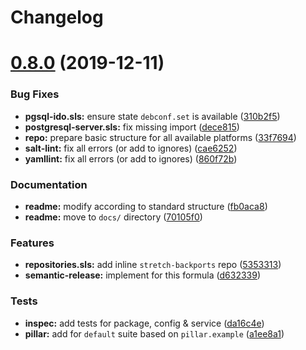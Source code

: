 # Changelog

# [0.8.0](https://github.com/saltstack-formulas/icinga2-formula/compare/v0.7.1...v0.8.0) (2019-12-11)


### Bug Fixes

* **pgsql-ido.sls:** ensure state `debconf.set` is available ([310b2f5](https://github.com/saltstack-formulas/icinga2-formula/commit/310b2f50131a7e60e110d20af4bc487daeb8a6f1))
* **postgresql-server.sls:** fix missing import ([dece815](https://github.com/saltstack-formulas/icinga2-formula/commit/dece8157b447c8fe2f5abbab0d14bc01af016228))
* **repo:** prepare basic structure for all available platforms ([33f7694](https://github.com/saltstack-formulas/icinga2-formula/commit/33f7694c0dc270a9020a0ffe8b5e43e38682137a))
* **salt-lint:** fix all errors (or add to ignores) ([cae6252](https://github.com/saltstack-formulas/icinga2-formula/commit/cae62526e6c920056171ded3e6a3c2dfd127999d))
* **yamllint:** fix all errors (or add to ignores) ([860f72b](https://github.com/saltstack-formulas/icinga2-formula/commit/860f72bd89df9f01d7bb75f4370a2b89f68c545e))


### Documentation

* **readme:** modify according to standard structure ([fb0aca8](https://github.com/saltstack-formulas/icinga2-formula/commit/fb0aca8105cf95f7b4b098851d2fa56d67575d8c))
* **readme:** move to `docs/` directory ([70105f0](https://github.com/saltstack-formulas/icinga2-formula/commit/70105f0b116120f7d54b52b98f954c703700cda0))


### Features

* **repositories.sls:** add inline `stretch-backports` repo ([5353313](https://github.com/saltstack-formulas/icinga2-formula/commit/5353313e0e9afd16801e97906e7320ab3356fdb4))
* **semantic-release:** implement for this formula ([d632339](https://github.com/saltstack-formulas/icinga2-formula/commit/d63233988227752cfce108bee635e0dc5a131189))


### Tests

* **inspec:** add tests for package, config & service ([da16c4e](https://github.com/saltstack-formulas/icinga2-formula/commit/da16c4e54c3ced76615e79584e3b7c102900ce39))
* **pillar:** add for `default` suite based on `pillar.example` ([a1ee8a1](https://github.com/saltstack-formulas/icinga2-formula/commit/a1ee8a187ec1b74cac416a10a7274ca59f9c4ff6))
